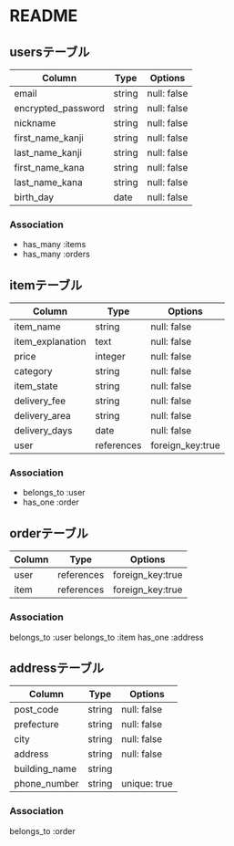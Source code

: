 # README

## usersテーブル

| Column              | Type   | Options     |
| ----------------    | ------ | ----------- |
| email               | string | null: false |
| encrypted_password  | string | null: false |
| nickname            | string | null: false |
| first_name_kanji    | string | null: false |
| last_name_kanji     | string | null: false |
| first_name_kana     | string | null: false |
| last_name_kana      | string | null: false |
| birth_day           | date   | null: false |

### Association
- has_many :items
- has_many :orders

## itemテーブル

| Column           | Type       | Options           |
| -----------------| ---------- | ----------------- |
| item_name        | string     | null: false       |
| item_explanation | text       | null: false       |
| price            | integer    | null: false       |
| category         | string     | null: false       |
| item_state       | string     | null: false       |
| delivery_fee     | string     | null: false       |
| delivery_area    | string     | null: false       |
| delivery_days    | date       | null: false       |
| user             | references | foreign_key:true  |

### Association

- belongs_to :user
- has_one :order

## orderテーブル

| Column           | Type       | Options           |
| -----------------| ---------- | ----------------- |
| user             | references | foreign_key:true  |
| item             | references | foreign_key:true  |


### Association

belongs_to :user
belongs_to :item
has_one :address

## addressテーブル

| Column           | Type       | Options           |
| -----------------| ---------- | ----------------- |
| post_code        | string     | null: false       |
| prefecture       | string     | null: false       |
| city             | string     | null: false       |
| address          | string     | null: false       |
| building_name    | string     |                   |
| phone_number     | string     | unique: true      |


### Association

belongs_to :order
